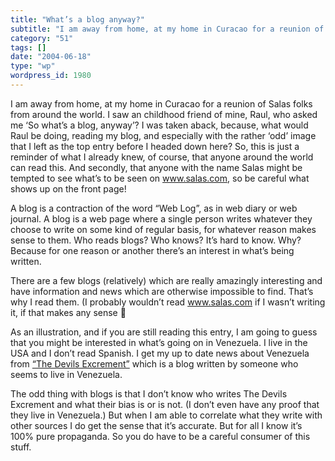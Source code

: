 ```yaml
---
title: "What’s a blog anyway?"
subtitle: "I am away from home, at my home in Curacao for a reunion of Salas folks from around the world. I saw..."
category: "51"
tags: []
date: "2004-06-18"
type: "wp"
wordpress_id: 1980
---
```

I am away from home, at my home in Curacao for a reunion of Salas folks from around the world. I saw an childhood friend of mine, Raul, who asked me ‘So what’s a blog, anyway’? I was taken aback, because, what would Raul be doing, reading my blog, and especially with the rather ‘odd’ image that I left as the top entry before I headed down here?
So, this is just a reminder of what I already knew, of course, that anyone around the world can read this. And secondly, that anyone with the name Salas might be tempted to see what’s to be seen on www.salas.com, so be careful what shows up on the front page!

A blog is a contraction of the word “Web Log”, as in web diary or web journal. A blog is a web page where a single person writes whatever they choose to write on some kind of regular basis, for whatever reason makes sense to them. Who reads blogs? Who knows? It’s hard to know. Why? Because for one reason or another there’s an interest in what’s being written.

There are a few blogs (relatively) which are really amazingly interesting and have information and news which are otherwise impossible to find. That’s why I read them. (I probably wouldn’t read www.salas.com if I wasn’t writing it, if that makes any sense 🙂

As an illustration, and if you are still reading this entry, I am going to guess that you might be interested in what’s going on in Venezuela. I live in the USA and I don’t read Spanish. I get my up to date news about Venezuela from [“The Devils Excrement”](http://blogs.salon.com/0001330/2003/07/12.html) which is a blog written by someone who seems to live in Venezuela. 

The odd thing with blogs is that I don’t know who writes The Devils Excrement and what their bias is or is not. (I don’t even have any proof that they live in Venezuela.) But when I am able to correlate what they write with other sources I do get the sense that it’s accurate. But for all I know it’s 100% pure propaganda. So you do have to be a careful consumer of this stuff.